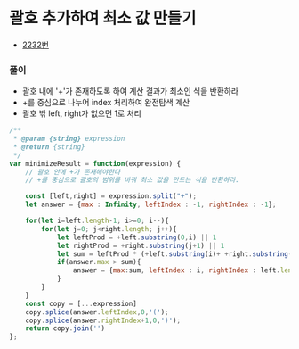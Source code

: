 # 괄호 추가하여 최소 값 만들기
 - [2232번](https://leetcode.com/problems/minimize-result-by-adding-parentheses-to-expression/)


### 풀이
  - 괄호 내에 '+'가 존재하도록 하여 계산 결과가 최소인 식을 반환하라
  - +를 중심으로 나누어 index 처리하여 완전탐색 계산
  - 괄호 밖 left, right가 없으면 1로 처리


  ```javascript
  /**
   * @param {string} expression
   * @return {string}
   */
  var minimizeResult = function(expression) {
      // 괄호 안에 +가 존재해야한다
      // +를 중심으로 괄호의 범위를 바꿔 최소 값을 만드는 식을 반환하라.

      const [left,right] = expression.split("+");
      let answer = {max : Infinity, leftIndex : -1, rightIndex : -1};

      for(let i=left.length-1; i>=0; i--){
          for(let j=0; j<right.length; j++){
              let leftProd = +left.substring(0,i) || 1
              let rightProd = +right.substring(j+1) || 1
              let sum = leftProd * (+left.substring(i)+ +right.substring(0,j+1)) * rightProd;
              if(answer.max > sum){
                  answer = {max:sum, leftIndex : i, rightIndex : left.length+2+j};
              }
          }
      }
      const copy = [...expression]
      copy.splice(answer.leftIndex,0,'(');
      copy.splice(answer.rightIndex+1,0,')');
      return copy.join('')
  };
  ```